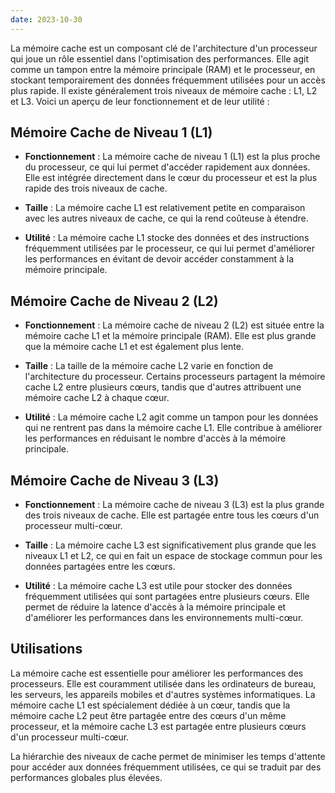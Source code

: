 ```yaml
---
date: 2023-10-30
---
```


La mémoire cache est un composant clé de l'architecture d'un processeur qui joue un rôle essentiel dans l'optimisation des performances. Elle agit comme un tampon entre la mémoire principale (RAM) et le processeur, en stockant temporairement des données fréquemment utilisées pour un accès plus rapide. Il existe généralement trois niveaux de mémoire cache : L1, L2 et L3. Voici un aperçu de leur fonctionnement et de leur utilité :

## Mémoire Cache de Niveau 1 (L1)

- **Fonctionnement** : La mémoire cache de niveau 1 (L1) est la plus proche du processeur, ce qui lui permet d'accéder rapidement aux données. Elle est intégrée directement dans le cœur du processeur et est la plus rapide des trois niveaux de cache.

- **Taille** : La mémoire cache L1 est relativement petite en comparaison avec les autres niveaux de cache, ce qui la rend coûteuse à étendre.

- **Utilité** : La mémoire cache L1 stocke des données et des instructions fréquemment utilisées par le processeur, ce qui lui permet d'améliorer les performances en évitant de devoir accéder constamment à la mémoire principale.

## Mémoire Cache de Niveau 2 (L2)

- **Fonctionnement** : La mémoire cache de niveau 2 (L2) est située entre la mémoire cache L1 et la mémoire principale (RAM). Elle est plus grande que la mémoire cache L1 et est également plus lente.

- **Taille** : La taille de la mémoire cache L2 varie en fonction de l'architecture du processeur. Certains processeurs partagent la mémoire cache L2 entre plusieurs cœurs, tandis que d'autres attribuent une mémoire cache L2 à chaque cœur.

- **Utilité** : La mémoire cache L2 agit comme un tampon pour les données qui ne rentrent pas dans la mémoire cache L1. Elle contribue à améliorer les performances en réduisant le nombre d'accès à la mémoire principale.

## Mémoire Cache de Niveau 3 (L3)

- **Fonctionnement** : La mémoire cache de niveau 3 (L3) est la plus grande des trois niveaux de cache. Elle est partagée entre tous les cœurs d'un processeur multi-cœur.

- **Taille** : La mémoire cache L3 est significativement plus grande que les niveaux L1 et L2, ce qui en fait un espace de stockage commun pour les données partagées entre les cœurs.

- **Utilité** : La mémoire cache L3 est utile pour stocker des données fréquemment utilisées qui sont partagées entre plusieurs cœurs. Elle permet de réduire la latence d'accès à la mémoire principale et d'améliorer les performances dans les environnements multi-cœur.

## Utilisations

La mémoire cache est essentielle pour améliorer les performances des processeurs. Elle est couramment utilisée dans les ordinateurs de bureau, les serveurs, les appareils mobiles et d'autres systèmes informatiques. La mémoire cache L1 est spécialement dédiée à un cœur, tandis que la mémoire cache L2 peut être partagée entre des cœurs d'un même processeur, et la mémoire cache L3 est partagée entre plusieurs cœurs d'un processeur multi-cœur.

La hiérarchie des niveaux de cache permet de minimiser les temps d'attente pour accéder aux données fréquemment utilisées, ce qui se traduit par des performances globales plus élevées.

